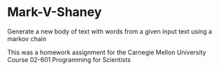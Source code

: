 # Mark-V-Shaney
Generate a new body of text with words from a given input text using a markov chain

This was a homework assignment for the Carnegie Mellon University Course 02-601 Programming for Scientists
